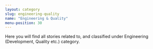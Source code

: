 ```yaml
---
layout: category
slug: engineering-quality
name: "Engineering & Quality"
menu-position: 30
---
```


Here you will find all stories related to, and classified under Engineering (Development, Quality etc.) category.

